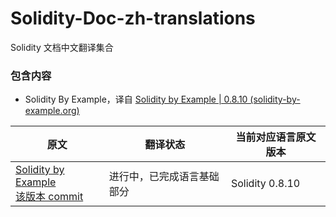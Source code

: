 # Solidity-Doc-zh-translations
Solidity 文档中文翻译集合

### 包含内容

- Solidity By Example，译自 [Solidity by Example | 0.8.10 (solidity-by-example.org)](https://solidity-by-example.org/)

| 原文                                                         | 翻译状态                   | 当前对应语言原文版本 |
| ------------------------------------------------------------ | -------------------------- | -------------------- |
| [Solidity by Example](https://solidity-by-example.org/)<br />[该版本 commit](https://github.com/solidity-by-example/solidity-by-example.github.io/tree/c517d5c894bb08117d816b92b48615dd20e1608d) | 进行中，已完成语言基础部分 | Solidity 0.8.10      |

